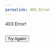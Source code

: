 ```yaml
---
permalink: 403_Error
---
```


<p class="title"> 403 Error! </p>

<h2 id="messageContainer"></h2>

<!-- Incorrect Username or Password! Please try logging in again! -->

<a href="{{site.baseurl}}/index">
    <button class="signup-button">Try Again!</button>
</a>



<script>
    const urlParams = new URLSearchParams(window.location.search);

    // Get the value of a specific parameter
    const message = urlParams.get('message');

    const messageContainer = document.getElementById('messageContainer');

    messageContainer.textContent = message;

</script>